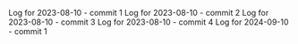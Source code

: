 Log for 2023-08-10 - commit 1
Log for 2023-08-10 - commit 2
Log for 2023-08-10 - commit 3
Log for 2023-08-10 - commit 4
Log for 2024-09-10 - commit 1
